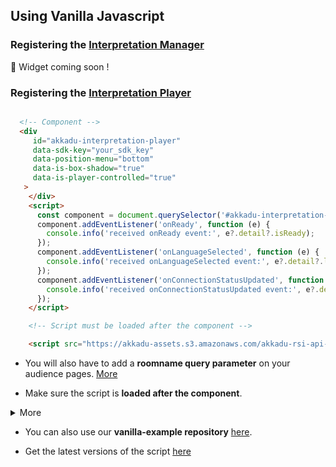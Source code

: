 ## Using Vanilla Javascript

### Registering the [Interpretation Manager](/interpretation-manager/index.html)

🚀 Widget coming soon !


### Registering the [Interpretation Player](/interpretation-player/index.html)

```html

  <!-- Component -->
  <div 
     id="akkadu-interpretation-player" 
     data-sdk-key="your_sdk_key" 
     data-position-menu="bottom" 
     data-is-box-shadow="true"
     data-is-player-controlled="true"
   >
    </div> 
    <script>
      const component = document.querySelector('#akkadu-interpretation-player')
      component.addEventListener('onReady', function (e) { 
        console.info('received onReady event:', e?.detail?.isReady);
      });
      component.addEventListener('onLanguageSelected', function (e) { 
        console.info('received onLanguageSelected event:', e?.detail?.languageSelected);
      });
      component.addEventListener('onConnectionStatusUpdated', function (e) { 
        console.info('received onConnectionStatusUpdated event:', e?.detail?.connection);
      });
    </script>

    <!-- Script must be loaded after the component -->

    <script src="https://akkadu-assets.s3.amazonaws.com/akkadu-rsi-api-widget/rsi-api-vanilla/1.0.0/index.min.js" ></script>


```

* You will also have to add a **roomname query parameter** on your audience pages. [More](/interpretation-player/roomname.md)

* Make sure the script is **loaded after the component**.

<details>
  <summary>More</summary>

  * You can either put the script at the end of your page before the `body tag`

  Or you can add a the listener `load` and add the script once the page is fully loaded : 

  ```html
  <script>
      window.addEventListener('load', function () {
        var s = document.createElement("script");
        s.type = "text/javascript";
        s.src= 'https://akkadu-assets.s3.amazonaws.com/akkadu-rsi-api-widget/rsi-api-vanilla/1.0.0/index.min.js'
        document.head.appendChild(s);
      })
    </script> 
  ```
</details>


* You can also use our **vanilla-example repository** [here](https://github.com/Akkadu/rsi-widgets/tree/main/packages/rsi-vanilla-example).


* Get the latest versions of the script [here](/vanilla-js/versions.html)

